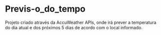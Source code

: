 # Previs-o_do_tempo
Projeto criado através da AccuWeather APIs, onde irá prever a temperatura do dia atual e dos próximos 5 dias de acordo com o local informado.
